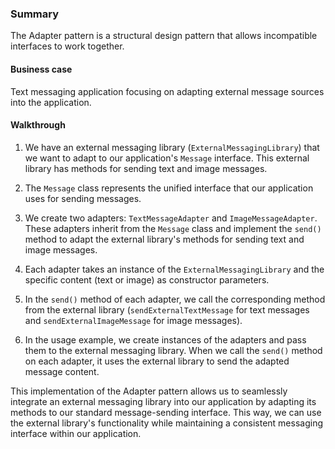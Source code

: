 ### Summary

The Adapter pattern is a structural design pattern that allows incompatible interfaces to work together.

#### Business case

Text messaging application focusing on adapting external message sources into the application.

#### Walkthrough

1. We have an external messaging library (`ExternalMessagingLibrary`) that we want to adapt to our application's `Message` interface. This external library has methods for sending text and image messages.

2. The `Message` class represents the unified interface that our application uses for sending messages.

3. We create two adapters: `TextMessageAdapter` and `ImageMessageAdapter`. These adapters inherit from the `Message` class and implement the `send()` method to adapt the external library's methods for sending text and image messages.

4. Each adapter takes an instance of the `ExternalMessagingLibrary` and the specific content (text or image) as constructor parameters.

5. In the `send()` method of each adapter, we call the corresponding method from the external library (`sendExternalTextMessage` for text messages and `sendExternalImageMessage` for image messages).

6. In the usage example, we create instances of the adapters and pass them to the external messaging library. When we call the `send()` method on each adapter, it uses the external library to send the adapted message content.

This implementation of the Adapter pattern allows us to seamlessly integrate an external messaging library into our application by adapting its methods to our standard message-sending interface. This way, we can use the external library's functionality while maintaining a consistent messaging interface within our application.

